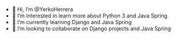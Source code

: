 - 👋 Hi, I’m @YerkoHerrera
- 👀 I’m interested in learn more about Python 3 and Java Spring
- 🌱 I’m currently learning Django and Java Spring
- 💞️ I’m looking to collaborate on Django projects and Java Spring

<!---
YerkoHerrera/YerkoHerrera is a ✨ special ✨ repository because its `README.md` (this file) appears on your GitHub profile.
You can click the Preview link to take a look at your changes.
--->
